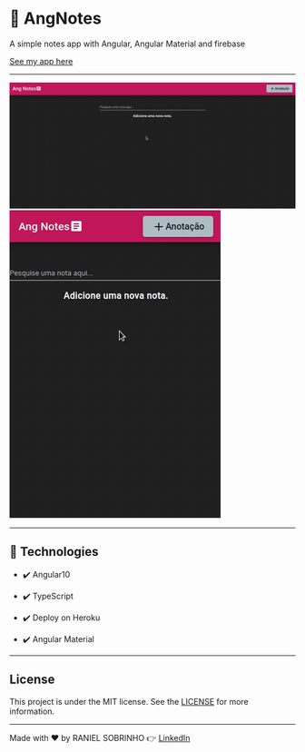 # 📝 AngNotes

A simple notes app with Angular, Angular Material and firebase

[See my app here](https://angnotes.herokuapp.com/)

***

![Desktop app](./github/angnotes.gif)
![Mobile Version](./github/mobileang.gif)

***

## 🚀 Technologies

- ✔️ Angular10

- ✔️ TypeScript

- ✔️ Deploy on Heroku

- ✔️ Angular Material

***

## License

This project is under the MIT license. See the [LICENSE](./LICENSE) for more information.

***

Made with ♥️ by RANIEL SOBRINHO 👉 [LinkedIn](https://www.linkedin.com/in/raniel-sobrinho-1b249514b/)
